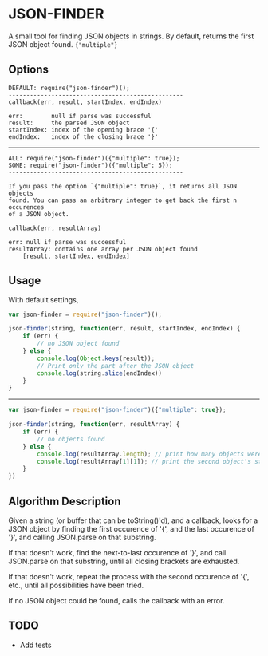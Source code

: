JSON-FINDER
===========

A small tool for finding JSON objects in strings. By default, returns the first
JSON object found. `{"multiple"}`

Options
-------

```
DEFAULT: require("json-finder")();
-------------------------------------------------
callback(err, result, startIndex, endIndex)

err:        null if parse was successful
result:     the parsed JSON object
startIndex: index of the opening brace '{'
endIndex:   index of the closing brace '}'
```
---
```
ALL: require("json-finder")({"multiple": true});
SOME: require("json-finder")({"multiple": 5});
-------------------------------------------------

If you pass the option `{"multiple": true}`, it returns all JSON objects
found. You can pass an arbitrary integer to get back the first n occurences
of a JSON object.

callback(err, resultArray)

err: null if parse was successful
resultArray: contains one array per JSON object found
    [result, startIndex, endIndex]
```

Usage
-----

With default settings,
```javascript
var json-finder = require("json-finder")();

json-finder(string, function(err, result, startIndex, endIndex) {
    if (err) {
        // no JSON object found
    } else {
        console.log(Object.keys(result));
        // Print only the part after the JSON object
        console.log(string.slice(endIndex))
    }
}
```
---
```javascript
var json-finder = require("json-finder")({"multiple": true});

json-finder(string, function(err, resultArray) {
    if (err) {
        // no objects found
    } else {
        console.log(resultArray.length); // print how many objects were found
        console.log(resultArray[1][1]); // print the second object's start idx
    }
})
```

Algorithm Description
---------------------

Given a string (or buffer that can be toString()'d), and a callback,
looks for a JSON object by finding the first occurence of '{', and the
last occurence of '}', and calling JSON.parse on that substring.

If that doesn't work, find the next-to-last occurence of '}', and call
JSON.parse on that substring, until all closing brackets are exhausted.

If that doesn't work, repeat the process with the second occurence of '{',
etc., until all possibilities have been tried.

If no JSON object could be found, calls the callback with an error.

TODO
----

* Add tests

